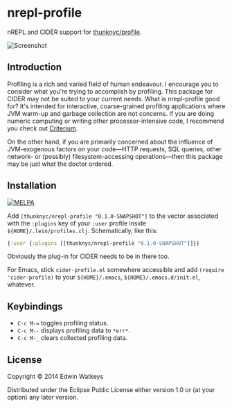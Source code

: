 # nrepl-profile

nREPL and CIDER support for
[thunknyc/profile](http://github.com/thunknyc/profile).

![Screenshot](https://raw.github.com/thunknyc/nrepl-profile/master/doc/profile-screenshot.png)

## Introduction

Profiling is a rich and varied field of human endeavour. I encourage
you to consider what you're trying to accomplish by profiling. This
package for CIDER may not be suited to your current needs. What is
nrepl-profile good for? It's intended for interactive, coarse-grained
profiling applications where JVM warm-up and garbage collection are
not concerns. If you are doing numeric computing or writing other
processor-intensive code, I recommend you check out
[Criterium](https://github.com/hugoduncan/criterium).

On the other hand, if you are primarily concerned about the influence
of JVM-exogenous factors on your code—HTTP requests, SQL queries,
other network- or (possibly) filesystem-accessing operations—then this
package may be just what the doctor ordered.

## Installation

[![MELPA](http://melpa.org/packages/cider-profile-badge.svg)](http://melpa.org/#/cider-profile)

Add `[thunknyc/nrepl-profile "0.1.0-SNAPSHOT"]` to the vector
associated with the `:plugins` key of your `:user` profile inside
`${HOME}/.lein/profiles.clj`. Schematically, like this:

```clojure
{:user {:plugins [[thunknyc/nrepl-profile "0.1.0-SNAPSHOT"]]}}
```

Obviously the plug-in for CIDER needs to be in there too.

For Emacs, stick `cider-profile.el` somewhere accessible and add
`(require 'cider-profile)` to your `${HOME}/.emacs`,
`${HOME}/.emacs.d/init.el`, whatever.

## Keybindings

* `C-c M-=` toggles profiling status.
* `C-c M--` displays profiling data to `*err*`.
* `C-c M-_` clears collected profiling data.

## License

Copyright © 2014 Edwin Watkeys

Distributed under the Eclipse Public License either version 1.0 or (at
your option) any later version.
